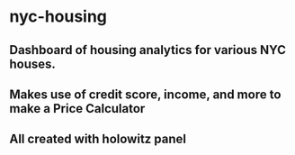 # nyc-housing

## Dashboard of housing analytics for various NYC houses.

## Makes use of credit score, income, and more to make a Price Calculator

## All created with holowitz panel
